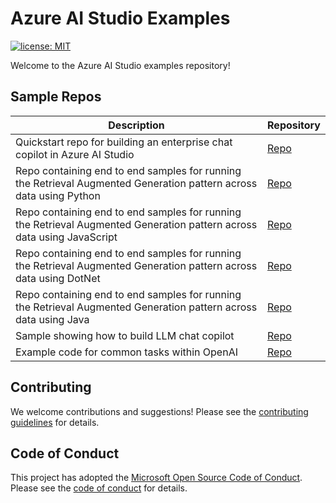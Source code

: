 
# Azure AI Studio Examples

[![license: MIT](https://img.shields.io/badge/License-MIT-purple.svg)](LICENSE)

Welcome to the Azure AI Studio examples repository!

## Sample Repos
|Description|Repository|
|-|-|
|Quickstart repo for building an enterprise chat copilot in Azure AI Studio|[Repo](https://github.com/Azure/aistudio-copilot-sample/tree/oct-refresh)|
|Repo containing end to end samples for running the Retrieval Augmented Generation pattern across data using Python|[Repo](https://github.com/Azure-Samples/azure-search-openai-demo)|
|Repo containing end to end samples for running the Retrieval Augmented Generation pattern across data using JavaScript|[Repo](https://github.com/Azure-Samples/azure-search-openai-javascript)|
|Repo containing end to end samples for running the Retrieval Augmented Generation pattern across data using DotNet|[Repo](https://github.com/Azure-Samples/azure-search-openai-demo-csharp)|
|Repo containing end to end samples for running the Retrieval Augmented Generation pattern across data using Java|[Repo](https://github.com/Azure-Samples/azure-search-openai-demo-java)|
|Sample showing how to build LLM chat copilot|[Repo](https://github.com/microsoft/chat-copilot)|
|Example code for common tasks within OpenAI|[Repo](https://github.com/openai/openai-cookbook/tree/main/examples)|

## Contributing

We welcome contributions and suggestions! Please see the [contributing guidelines](CONTRIBUTING.md) for details.

## Code of Conduct

This project has adopted the [Microsoft Open Source Code of Conduct](https://opensource.microsoft.com/codeofconduct/). Please see the [code of conduct](CODE_OF_CONDUCT.md) for details.

